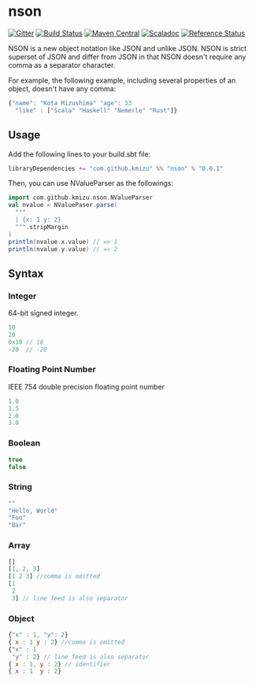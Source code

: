 # nson

[![Gitter](https://badges.gitter.im/kmizu/nson.svg)](https://gitter.im/kmizu/nson?utm_source=badge&utm_medium=badge&utm_campaign=pr-badge)
[![Build Status](https://travis-ci.org/kmizu/nson.png?branch=master)](https://travis-ci.org/kmizu/nson)
[![Maven Central](https://maven-badges.herokuapp.com/maven-central/com.github.kmizu/nson_2.11/badge.svg)](https://maven-badges.herokuapp.com/maven-central/com.github.kmizu/nson_2.11)
[![Scaladoc](http://javadoc-badge.appspot.com/com.github.kmizu/nson_2.11.svg?label=scaladoc)](http://javadoc-badge.appspot.com/com.github.kmizu/nson_2.11/index.html#com.github.kmizu.nson.package)
[![Reference Status](https://www.versioneye.com/java/com.github.kmizu:nson_2.11/reference_badge.svg?style=flat)](https://www.versioneye.com/java/com.github.kmizu:nson_2.11/references)


NSON is a new object notation like JSON and unlike JSON. NSON is strict superset of JSON and differ from JSON in that NSON doesn't 
require any comma as a separator character.

For example, the following example, including several properties of an object, doesn't have any comma:

```js
{"name": "Kota Mizushima" "age": 33
  "like" : ["Scala" "Haskell" "Nemerle" "Rust"]}
```

## Usage

Add the following lines to your build.sbt file:

```scala
libraryDependencies += "com.github.kmizu" %% "nson" % "0.0.1"
```

Then, you can use NValueParser as the followings:

```scala
import com.github.kmizu.nson.NValueParser
val nvalue = NValuePaser.parse(
  """
  | {x: 1 y: 2}
  """.stripMargin
)
println(nvalue.x.value) // => 1
println(nvalue.y.value) // => 2
```

## Syntax

### Integer

64-bit signed integer.

```js
10
20
0x10 // 16
-20  // -20
```

### Floating Point Number

IEEE 754 double precision floating point number

```js
1.0
1.5
2.0
3.0
```

### Boolean

```js
true
false
```

### String

```js
""
"Hello, World"
"Foo"
"Bar"
```

### Array

```js
[]
[1, 2, 3]
[1 2 3] //comma is omitted
[1
 2
 3] // line feed is also separator
```

### Object

```js
{"x" : 1, "y": 2}
{ x : 1 y : 2} //comma is omitted
{"x" : 1
 "y" : 2} // line feed is also separator
{ x : 1, y : 2} // identifier
{ x : 1  y : 2}
```
